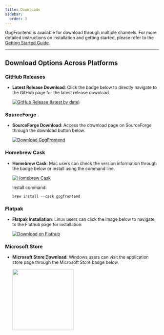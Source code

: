 ```yaml
---
title: Downloads
sidebar:
  order: 3
---
```



GpgFrontend is available for download through multiple channels. For more
detailed instructions on installation and getting started, please refer to the
[Getting Started Guide](getting-started.md).

---

## Download Options Across Platforms

### GitHub Releases

- **Latest Release Download**: Click the badge below to directly navigate to the
  GitHub page for the latest release download.

  [![GitHub Release (latest by date)](https://img.shields.io/github/downloads/saturneric/GpgFrontend/latest/total?style=for-the-badge)](https://github.com/saturneric/GpgFrontend/releases/latest)

### SourceForge

- **SourceForge Download**: Access the download page on SourceForge through the
  download button below.

  [![Download GpgFrontend](https://a.fsdn.com/con/app/sf-download-button)](https://sourceforge.net/projects/gpgfrontend/files/latest/download)

### Homebrew Cask

- **Homebrew Cask**: Mac users can check the version information through the
  badge below or install using the command line.

  [![Homebrew Cask](https://img.shields.io/homebrew/cask/v/gpgfrontend?style=for-the-badge)](https://formulae.brew.sh/cask/gpgfrontend)

  Install command:

  ```
  brew install --cask gpgfrontend
  ```

### Flatpak

- **Flatpak Installation**: Linux users can click the image below to navigate to
  the Flathub page for installation.

  [![Download on Flathub](https://flathub.org/api/badge?locale=en)](https://flathub.org/apps/com.bktus.gpgfrontend)

### Microsoft Store

- **Microsoft Store Download**: Windows users can visit the application store
  page through the Microsoft Store badge below.

  <a href="https://apps.microsoft.com/detail/GpgFrontend%20-%20OpenPGP/GnuPG%20crypto,%20sign%20and%20key%20management%20Tool/9nh716mqk2b5?launch=true
	&mode=mini">
	<img src="https://get.microsoft.com/images/en-us%20dark.svg" width="200"/>
</a>
